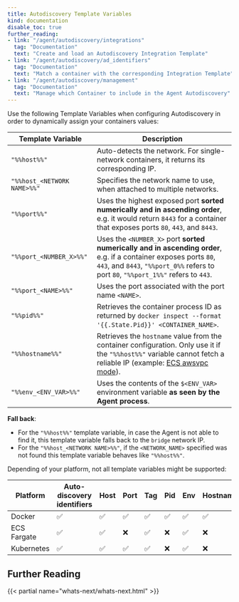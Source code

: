 ```yaml
---
title: Autodiscovery Template Variables
kind: documentation
disable_toc: true
further_reading:
- link: "/agent/autodiscovery/integrations"
  tag: "Documentation"
  text: "Create and load an Autodiscovery Integration Template"
- link: "/agent/autodiscovery/ad_identifiers"
  tag: "Documentation"
  text: "Match a container with the corresponding Integration Template"
- link: "/agent/autodiscovery/management"
  tag: "Documentation"
  text: "Manage which Container to include in the Agent Autodiscovery"
---
```


Use the following Template Variables when configuring Autodiscovery in order to dynamically assign your containers values:


| Template Variable           | Description                                                                                                                                                                                                 |
| --------------------------  | ---                                                                                                                                                                                                         |
| `"%%host%%"`                | Auto-detects the network. For single-network containers, it returns its corresponding IP.                                                                                                                   |
| `"%%host_<NETWORK NAME>%%"` | Specifies the network name to use, when attached to multiple networks.                                                                                                                                      |
| `"%%port%%"`                | Uses the highest exposed port **sorted numerically and in ascending order**,<br> e.g. it would return `8443` for a container that exposes ports `80`, `443`, and `8443`.                                    |
| `"%%port_<NUMBER_X>%%"`     | Uses the `<NUMBER_X>` port **sorted numerically and in ascending order**,<br> e.g. if a container exposes ports `80`, `443`, and `8443`, `"%%port_0%%` refers to port `80`, `"%%port_1%%"` refers to `443`. |
| `"%%port_<NAME>%%"`     | Uses the port associated with the port name `<NAME>`.                                                                                                                                                           |
| `"%%pid%%"`                 | Retrieves the container process ID as returned by `docker inspect --format '{{.State.Pid}}' <CONTAINER_NAME>`.                                                                                              |
| `"%%hostname%%"`            | Retrieves the `hostname` value from the container configuration. Only use it if the `"%%host%%"` variable cannot fetch a reliable IP (example: [ECS awsvpc mode][1]).                                       |
| `"%%env_<ENV_VAR>%%"`       | Uses the contents of the `$<ENV_VAR>` environment variable **as seen by the Agent process**.                                                                                                                |

**Fall back**:

* For the `"%%host%%"` template variable, in case the Agent is not able to find it, this template variable falls back to the `bridge` network IP.
* For the `"%%host_<NETWORK NAME>%%"`, if the `<NETWORK_NAME>` specified was not found this template variable behaves like `"%%host%%"`.

Depending of your platform, not all template variables might be supported:

| Platform    | Auto-discovery identifiers  | Host | Port | Tag | Pid | Env | Hostname |
| ----------- | ---                         | ---  | ---  | --- | --- | --- | ---      |
| Docker      | ✅                          | ✅   | ✅   | ✅  | ✅  | ✅  | ✅      |
| ECS Fargate | ✅                          | ✅   | ❌   | ✅  | ❌  | ✅  | ❌      |
| Kubernetes  | ✅                          | ✅   | ✅   | ✅  | ❌  | ✅  | ❌      |


## Further Reading

{{< partial name="whats-next/whats-next.html" >}}

[1]: https://docs.aws.amazon.com/AmazonECS/latest/developerguide/task-networking.html
